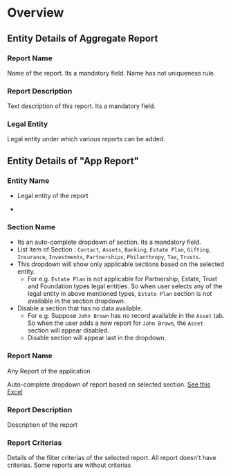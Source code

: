 # Overview



## Entity Details of Aggregate Report

### Report Name

Name of the report.  Its a mandatory field. Name has not uniqueness rule.

### Report Description

Text description of this report. Its a mandatory field.

### Legal Entity

Legal entity under which various reports can be added.



## Entity Details of "App Report"

### Entity Name

- Legal entity of the report

- 

### Section Name

- Its an auto-complete dropdown of section. Its a mandatory field.
- List item of Section : `Contact`, `Assets`, `Banking`, `Estate Plan`, `Gifting`,  `Insurance`, `Investments`, `Partnerships`, `Philanthropy`, `Tax`, `Trusts`. 
- This dropdown will show only applicable sections based on the selected entity.
  - For e.g. `Estate Plan` is not applicable for Partnership, Estate, Trust and Foundation types legal entities. So when user selects any of the legal entity in above mentioned types, `Estate Plan` section is not available in the section dropdown.
- Disable a section that has no data available.
  - For e.g. Suppose `John Brown` has no record available in the `Asset` tab. So when the user adds a new report for `John Brown`, the `Asset` section will appear disabled.
  - Disable section will appear last in the dropdown.

### Report Name

Any Report of the application

Auto-complete dropdown of report based on selected section. [See this Excel](https://docs.google.com/spreadsheets/d/1T80QIj4HPODOpp7AsgPrV6WTxHc0-k53yi_9useontM/edit#gid=0)

### Report Description

Description of the report

### Report Criterias

Details of the filter criterias of the selected report. All report doesn't have criterias. Some reports are without criterias



